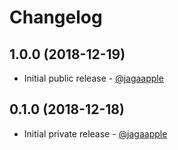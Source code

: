 <!-- ======================================================================================================================= -->
<!-- CHANGELOG                                                                                                               -->
<!-- ======================================================================================================================= -->
# Changelog
## 1.0.0 (2018-12-19)
- Initial public release - [@jagaapple](https://github.com/jagaapple)

## 0.1.0 (2018-12-18)
- Initial private release - [@jagaapple](https://github.com/jagaapple)
